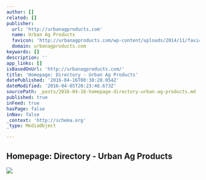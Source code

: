 ```yaml
---
author: []
related: []
publisher:
  url: 'http://urbanagproducts.com'
  name: Urban Ag Products
  favicon: 'http://urbanagproducts.com/wp-content/uploads/2014/11/favicon.ico'
  domain: urbanagproducts.com
keywords: []
description: ''
app_links: []
isBasedOnUrl: 'http://urbanagproducts.com/'
title: 'Homepage: Directory - Urban Ag Products'
datePublished: '2016-04-16T00:38:28.054Z'
dateModified: '2016-04-05T20:23:46.673Z'
sourcePath: _posts/2016-04-16-homepage-directory-urban-ag-products.md
published: true
inFeed: true
hasPage: false
inNav: false
_context: 'http://schema.org'
_type: MediaObject

---
```

<article style=""><h1>Homepage: Directory - Urban Ag Products</h1><img src="http://urbanagproducts.com/wp-content/uploads/2014/07/Urban-Ag-Shirt-Innovate-Back-300x300.jpg" /></article>